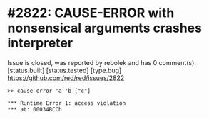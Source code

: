 
#2822: CAUSE-ERROR with nonsensical arguments crashes interpreter
================================================================================
Issue is closed, was reported by rebolek and has 0 comment(s).
[status.built] [status.tested] [type.bug]
<https://github.com/red/red/issues/2822>

```
>> cause-error 'a 'b ["c"]

*** Runtime Error 1: access violation
*** at: 00034BCCh
```


